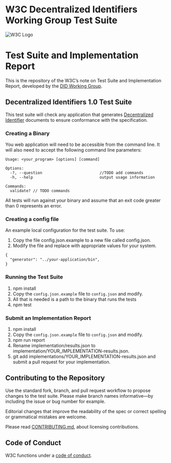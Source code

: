 # W3C Decentralized Identifiers Working Group Test Suite

![W3C Logo](https://www.w3.org/Icons/w3c_home)

# Test Suite and Implementation Report

This is the repository of the W3C’s note on Test Suite and Implementation
Report, developed by the [DID Working Group](https://www.w3.org/2019/did-wg/).

## Decentralized Identifiers 1.0 Test Suite

This test suite will check any application that generates 
[Decentralized Identifier](https://w3c.github.io/did-spec/) documents to
ensure conformance with the specification.

### Creating a Binary
You web application will need to be accessible from the command line. It
will also need to accept the following command line parameters:
```
Usage: <your_program> [options] [command]

Options:
  -?, --question                         //TODO add commands
  -h, --help                             output usage information

Commands:
  validate? // TODO commands
```
All tests will run against your binary and assume that an exit code greater
than 0 represents an error.

### Creating a config file
An example local configuration for the test suite. To use:

1. Copy the file config.json.example to a new file called config.json.
2. Modify the file and replace with appropriate values for your system.

```
{
  "generator": "../your-application/bin",
}
```

### Running the Test Suite

1. npm install
2. Copy the `config.json.example` file to `config.json` and modify.
3. All that is needed is a path to the binary that runs the tests
4. npm test

### Submit an Implementation Report

1. npm install
2. Copy the `config.json.example` file to `config.json` and modify.
3. npm run report
4. Rename implementation/results.json to
   implementation/YOUR_IMPLEMENTATION-results.json.
5. git add implementations/YOUR_IMPLEMENTATION-results.json and submit a
   pull request for your implementation.


## Contributing to the Repository

Use the standard fork, branch, and pull request workflow to propose changes
to the test suite. Please make branch names informative—by including the
issue or bug number for example.

Editorial changes that improve the readability of the spec or correct
spelling or grammatical mistakes are welcome.

Please read [CONTRIBUTING.md](CONTRIBUTING.md), about licensing
contributions.

## Code of Conduct

W3C functions under a [code of conduct](https://www.w3.org/Consortium/cepc/).
